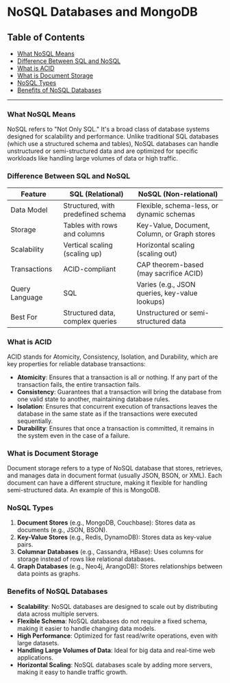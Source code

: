 # NoSQL Databases and MongoDB

## Table of Contents
- [What NoSQL Means](#what-nosql-means)
- [Difference Between SQL and NoSQL](#difference-between-sql-and-nosql)
- [What is ACID](#what-is-acid)
- [What is Document Storage](#what-is-document-storage)
- [NoSQL Types](#nosql-types)
- [Benefits of NoSQL Databases](#benefits-of-nosql-databases)


---

### What NoSQL Means
NoSQL refers to "Not Only SQL." It's a broad class of database systems designed for scalability and performance. Unlike traditional SQL databases (which use a structured schema and tables), NoSQL databases can handle unstructured or semi-structured data and are optimized for specific workloads like handling large volumes of data or high traffic.

### Difference Between SQL and NoSQL
| Feature                | SQL (Relational)                       | NoSQL (Non-relational)                       |
|------------------------|----------------------------------------|---------------------------------------------|
| Data Model             | Structured, with predefined schema     | Flexible, schema-less, or dynamic schemas   |
| Storage                | Tables with rows and columns           | Key-Value, Document, Column, or Graph stores|
| Scalability            | Vertical scaling (scaling up)          | Horizontal scaling (scaling out)            |
| Transactions           | ACID-compliant                         | CAP theorem-based (may sacrifice ACID)      |
| Query Language         | SQL                                    | Varies (e.g., JSON queries, key-value lookups)|
| Best For               | Structured data, complex queries       | Unstructured or semi-structured data        |

### What is ACID
ACID stands for Atomicity, Consistency, Isolation, and Durability, which are key properties for reliable database transactions:
- **Atomicity**: Ensures that a transaction is all or nothing. If any part of the transaction fails, the entire transaction fails.
- **Consistency**: Guarantees that a transaction will bring the database from one valid state to another, maintaining database rules.
- **Isolation**: Ensures that concurrent execution of transactions leaves the database in the same state as if the transactions were executed sequentially.
- **Durability**: Ensures that once a transaction is committed, it remains in the system even in the case of a failure.

### What is Document Storage
Document storage refers to a type of NoSQL database that stores, retrieves, and manages data in document format (usually JSON, BSON, or XML). Each document can have a different structure, making it flexible for handling semi-structured data. An example of this is MongoDB.

### NoSQL Types
1. **Document Stores** (e.g., MongoDB, Couchbase): Stores data as documents (e.g., JSON, BSON).
2. **Key-Value Stores** (e.g., Redis, DynamoDB): Stores data as key-value pairs.
3. **Columnar Databases** (e.g., Cassandra, HBase): Uses columns for storage instead of rows like relational databases.
4. **Graph Databases** (e.g., Neo4j, ArangoDB): Stores relationships between data points as graphs.

### Benefits of NoSQL Databases
- **Scalability**: NoSQL databases are designed to scale out by distributing data across multiple servers.
- **Flexible Schema**: NoSQL databases do not require a fixed schema, making it easier to handle changing data models.
- **High Performance**: Optimized for fast read/write operations, even with large datasets.
- **Handling Large Volumes of Data**: Ideal for big data and real-time web applications.
- **Horizontal Scaling**: NoSQL databases scale by adding more servers, making it easy to handle traffic growth.
